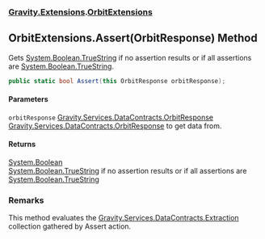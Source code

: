### [Gravity.Extensions](./Gravity-Extensions.md 'Gravity.Extensions').[OrbitExtensions](./Gravity-Extensions-OrbitExtensions.md 'Gravity.Extensions.OrbitExtensions')
## OrbitExtensions.Assert(OrbitResponse) Method
Gets [System.Boolean.TrueString](https://docs.microsoft.com/en-us/dotnet/api/System.Boolean.TrueString 'System.Boolean.TrueString') if no assertion results or if all assertions are [System.Boolean.TrueString](https://docs.microsoft.com/en-us/dotnet/api/System.Boolean.TrueString 'System.Boolean.TrueString').  
```csharp
public static bool Assert(this OrbitResponse orbitResponse);
```
#### Parameters
<a name='Gravity-Extensions-OrbitExtensions-Assert(OrbitResponse)-orbitResponse'></a>
`orbitResponse` [Gravity.Services.DataContracts.OrbitResponse](https://docs.microsoft.com/en-us/dotnet/api/Gravity.Services.DataContracts.OrbitResponse 'Gravity.Services.DataContracts.OrbitResponse')  
[Gravity.Services.DataContracts.OrbitResponse](https://docs.microsoft.com/en-us/dotnet/api/Gravity.Services.DataContracts.OrbitResponse 'Gravity.Services.DataContracts.OrbitResponse') to get data from.  
  
#### Returns
[System.Boolean](https://docs.microsoft.com/en-us/dotnet/api/System.Boolean 'System.Boolean')  
[System.Boolean.TrueString](https://docs.microsoft.com/en-us/dotnet/api/System.Boolean.TrueString 'System.Boolean.TrueString') if no assertion results or if all assertions are [System.Boolean.TrueString](https://docs.microsoft.com/en-us/dotnet/api/System.Boolean.TrueString 'System.Boolean.TrueString')  
### Remarks
This method evaluates the [Gravity.Services.DataContracts.Extraction](https://docs.microsoft.com/en-us/dotnet/api/Gravity.Services.DataContracts.Extraction 'Gravity.Services.DataContracts.Extraction') collection gathered by Assert action.  
